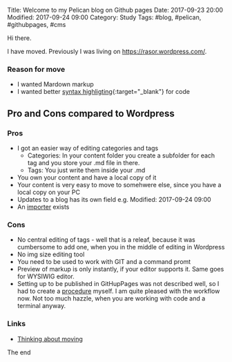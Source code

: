 Title: Welcome to my Pelican blog on Github pages
Date: 2017-09-23 20:00
Modified: 2017-09-24 09:00
Category: Study
Tags: #blog, #pelican, #githubpages, #cms

Hi there.

I have moved. Previously I was living on <https://rasor.wordpress.com/>.

### Reason for move
* I wanted Mardown markup
* I wanted better [syntax highligting](http://docs.getpelican.com/en/stable/content.html#syntax-highlighting){:target="_blank"} for code

## Pro and Cons compared to Wordpress
### Pros
* I got an easier way of editing categories and tags
    * Categories: In your content folder you create a subfolder for each tag and you store your .md file in there.
    * Tags: You just write them inside your .md
* You own your content and have a local copy of it
* Your content is very easy to move to somehwere else, since you have a local copy on your PC
* Updates to a blog has its own field e.g. Modified: 2017-09-24 09:00
* An [importer](http://docs.getpelican.com/en/stable/importer.html) exists

### Cons
* No central editing of tags - well that is a releaf, because it was cumbersome to add one, when you in the middle of editing in Wordpress
* No img size editing tool
* You need to be used to work with GIT and a command promt
* Preview of markup is only instantly, if your editor supports it. Same goes for WYSIWIG editor.
* Setting up to be published in GitHupPages was not described well, so I had to create a [procedure]({filename}/2017/2017-09-23B-PelicanBlogOnGithubPages.md) myself. I am quite pleased with the workflow now. Not too much hazzle, when you are working with code and a terminal anyway.

### Links
* [Thinking about moving](https://rasor.wordpress.com/2017/04/15/markdown-saas-blogs/)

The end

